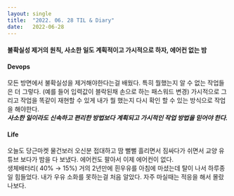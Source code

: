 ```yaml
---
layout:	single
title:	"2022. 06. 28 TIL & Diary"
date:	2022-06-28
---
```


  #### 불확실성 제거의 원칙, 사소한 일도 계획적이고 가시적으로 하자, 에어컨 없는 밤

#### Devops

모든 방면에서 불확실성을 제거해야한다는걸 배웠다. 특히 뭘했는지 알 수 없는 작업들은 더 그렇다. (예를 들어 입력값이 블락된채 손으로 하는 패스워드 변경) 가시적으로 그리고 작업을 똑같이 재현할 수 있게 내가 뭘 했는지 다시 확인 할 수 있는 방식으로 작업을 해야한다.  
 ***사소한 일이라도 신속하고 편리한 방법보다 계획되고 가시적인 작업 방법을 믿어야 한다.***

#### Life

오늘도 당근마켓 물건보러 오신분 접대하고 땀 뻘뻘 흘리면서 짐싸다가 쉬면서 교양 유튜브 보다가 밤을 다 보냈다. 에어컨도 팔아서 이제 에어컨이 없다.  
생체배터리( 40% → 15%) 거의 2년만에 흰우유를 아침에 마셨는데 탈이 나서 하루종일 힘들었다. 내가 우유 소화를 못하는걸 처음 알았다. 자주 마실때는 적응을 해서 몰랐나보다.

  